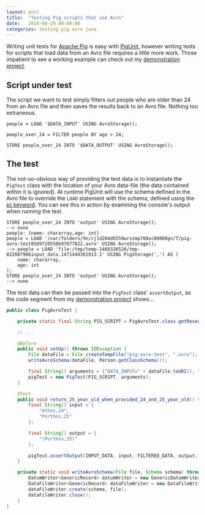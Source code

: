 ```yaml
---
layout: post
title:  "Testing Pig scripts that use Avro"
date:   2016-08-29 00:00:00
categories: testing pig avro java
---
```


Writing unit tests for [Apache Pig](https://pig.apache.org/) is easy with [PigUnit](https://pig.apache.org/docs/r0.8.1/pigunit.html), however writing tests for scripts that load data from an
Avro file requires a little more work. Those impatient to see a working example can check out my
[demonstration project](https://github.com/SketchingDev/PigScript-Avro-Test).

## Script under test

The script we want to test simply filters out people who are older than 24 from an Avro file and then saves the
results back to an Avro file. Nothing too extraneous.

```
people = LOAD '$DATA_INPUT' USING AvroStorage();

people_over_24 = FILTER people BY age > 24;

STORE people_over_24 INTO '$DATA_OUTPUT' USING AvroStorage();
```

## The test

The not-so-obvious way of providing the test data is to instantiate the `PigTest` class with the location of your Avro
data-file (the data contained within it is ignored). At runtime PigUnit will use the schema defined in the Avro file to
override the `LOAD` statement with the schema, defined using the
[`AS` keyword](https://pig.apache.org/docs/r0.17.0/basic.html#load). You can see this in action by examining
the console's output when running the test.

```
STORE people_over_24 INTO 'output' USING AvroStorage();
--> none
people: {name: chararray,age: int}
people = LOAD '/var/folders/9n/cj1d204d6559wrszmp760xc80000gn/T/pig-avro-test8589720558697077822.avro' USING AvroStorage();
--> people = LOAD 'file:/tmp/temp-1468326526/tmp-822087986input_data.1471440361913.1' USING PigStorage(',') AS (
    name: chararray,
    age: int
);
STORE people_over_24 INTO 'output' USING AvroStorage();
--> none
```

The test data can then be passed into the `PigTest` class' `assertOutput`, as the code segment from my
[demonstration project](https://github.com/SketchingDev/PigScript-Avro-Test) shows...

```java
public class PigAvroTest {

    private static final String PIG_SCRIPT = PigAvroTest.class.getResource("filter_people_over_24.pig").getPath();

    // ...

    @Before
    public void setUp() throws IOException {
        File dataFile = File.createTempFile("pig-avro-test", ".avro");
        writeAvroSchema(dataFile, Person.getClassSchema());

        final String[] arguments = {"DATA_INPUT=" + dataFile.toURI(), "DATA_OUTPUT=output"};
        pigTest = new PigTest(PIG_SCRIPT, arguments);
    }

    @Test
    public void return_25_year_old_when_provided_24_and_25_year_old() throws Throwable {
        final String[] input = {
            "Athos,24",
            "Porthos,25"
        };

        final String[] output = {
            "(Porthos,25)"
        };

        pigTest.assertOutput(INPUT_DATA, input, FILTERED_DATA, output, DELIMITER);
    }

    private static void writeAvroSchema(File file, Schema schema) throws IOException {
        DatumWriter<GenericRecord> datumWriter = new GenericDatumWriter<GenericRecord>(schema);
        DataFileWriter<GenericRecord> dataFileWriter = new DataFileWriter<GenericRecord>(datumWriter);
        dataFileWriter.create(schema, file);
        dataFileWriter.close();
    }
}

```
